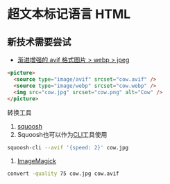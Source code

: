 # 超文本标记语言 HTML

## 新技术需要尝试

- [渐进增强的 avif 格式图片 > webp > jpeg](https://darekkay.com/blog/avif-images/)

```html
<picture>
  <source type="image/avif" srcset="cow.avif" />
  <source type="image/webp" srcset="cow.webp" />
  <img src="cow.jpg" srcset="cow.png" alt="Cow" />
</picture>
```

转换工具

1. [squoosh](https://squoosh.app/)
1. Squoosh也可以作为[CLI](https://www.npmjs.com/package/@squoosh/cli)工具使用

```bash
squoosh-cli --avif '{speed: 2}' cow.jpg
```

1. [ImageMagick](https://imagemagick.org/index.php)

```bash
convert -quality 75 cow.jpg cow.avif
```
